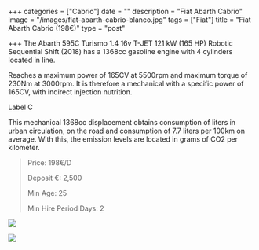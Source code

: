 +++
categories = ["Cabrio"]
date = ""
description = "Fiat Abarth Cabrio"
image = "/images/fiat-abarth-cabrio-blanco.jpg"
tags = ["Fiat"]
title = "Fiat Abarth Cabrio (198€)"
type = "post"

+++
The Abarth 595C Turismo 1.4 16v T-JET 121 kW (165 HP) Robotic Sequential Shift (2018) has a 1368cc gasoline engine with 4 cylinders located in line.

Reaches a maximum power of 165CV at 5500rpm and maximum torque of 230Nm at 3000rpm. It is therefore a mechanical with a specific power of 165CV, with indirect injection nutrition.

Label C

This mechanical 1368cc displacement obtains consumption of liters in urban circulation, on the road and consumption of 7.7 liters per 100km on average. With this, the emission levels are located in grams of CO2 per kilometer.

> Price: 198€/D
>
> Deposit €: 2,500
>
> Min Age: 25
>
> Min Hire Period Days: 2

![](/images/abarth500-1.jpg)

[![](/images/boton.png)](https://supercarmarbella.com/contact/ "Book")